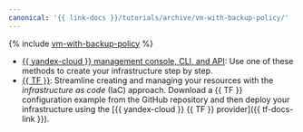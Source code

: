 ```yaml
---
canonical: '{{ link-docs }}/tutorials/archive/vm-with-backup-policy/'
---
```


{% include [vm-with-backup-policy](../../../_tutorials/archive/vm-with-backup-policy.md) %}

* [{{ yandex-cloud }} management console, CLI, and API](console.md): Use one of these methods to create your infrastructure step by step.
* [{{ TF }}](terraform.md): Streamline creating and managing your resources with the _infrastructure as code_ (IaC) approach. Download a {{ TF }} configuration example from the GitHub repository and then deploy your infrastructure using the [{{ yandex-cloud }} {{ TF }} provider]({{ tf-docs-link }}).